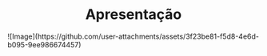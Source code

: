 <h1 align="center"> Apresentação </h1> 
![Image](https://github.com/user-attachments/assets/3f23be81-f5d8-4e6d-b095-9ee986674457)
